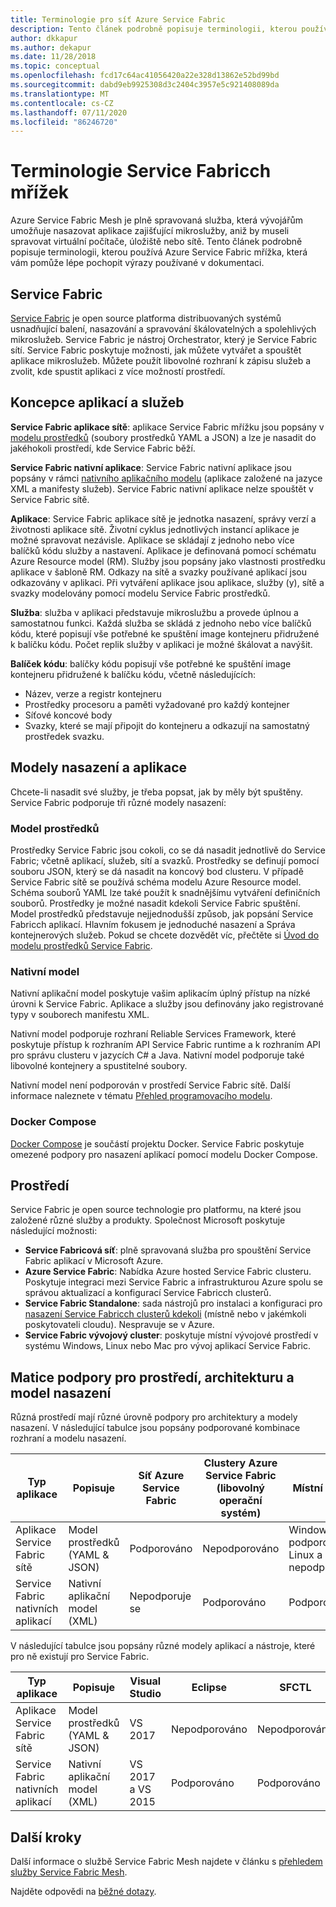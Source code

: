 ```yaml
---
title: Terminologie pro síť Azure Service Fabric
description: Tento článek podrobně popisuje terminologii, kterou používá Azure Service Fabric mřížka, která vám pomůže lépe pochopit výrazy používané v dokumentaci.
author: dkkapur
ms.author: dekapur
ms.date: 11/28/2018
ms.topic: conceptual
ms.openlocfilehash: fcd17c64ac41056420a22e328d13862e52bd99bd
ms.sourcegitcommit: dabd9eb9925308d3c2404c3957e5c921408089da
ms.translationtype: MT
ms.contentlocale: cs-CZ
ms.lasthandoff: 07/11/2020
ms.locfileid: "86246720"
---
```

# <a name="service-fabric-mesh-terminology"></a>Terminologie Service Fabricch mřížek

Azure Service Fabric Mesh je plně spravovaná služba, která vývojářům umožňuje nasazovat aplikace zajišťující mikroslužby, aniž by museli spravovat virtuální počítače, úložiště nebo sítě. Tento článek podrobně popisuje terminologii, kterou používá Azure Service Fabric mřížka, která vám pomůže lépe pochopit výrazy používané v dokumentaci.

## <a name="service-fabric"></a>Service Fabric

[Service Fabric](../service-fabric/index.yml) je open source platforma distribuovaných systémů usnadňující balení, nasazování a spravování škálovatelných a spolehlivých mikroslužeb. Service Fabric je nástroj Orchestrator, který je Service Fabric sítí. Service Fabric poskytuje možnosti, jak můžete vytvářet a spouštět aplikace mikroslužeb. Můžete použít libovolné rozhraní k zápisu služeb a zvolit, kde spustit aplikaci z více možností prostředí.

## <a name="application-and-service-concepts"></a>Koncepce aplikací a služeb

**Service Fabric aplikace sítě**: aplikace Service Fabric mřížku jsou popsány v [modelu prostředků](./service-fabric-mesh-service-fabric-resources.md) (soubory prostředků YAML a JSON) a lze je nasadit do jakéhokoli prostředí, kde Service Fabric běží.

**Service Fabric nativní aplikace**: Service Fabric nativní aplikace jsou popsány v rámci [nativního aplikačního modelu](../service-fabric/service-fabric-application-model.md) (aplikace založené na jazyce XML a manifesty služeb).  Service Fabric nativní aplikace nelze spouštět v Service Fabric sítě.

**Aplikace**: Service Fabric aplikace sítě je jednotka nasazení, správy verzí a životnosti aplikace sítě. Životní cyklus jednotlivých instancí aplikace je možné spravovat nezávisle.  Aplikace se skládají z jednoho nebo více balíčků kódu služby a nastavení. Aplikace je definovaná pomocí schématu Azure Resource model (RM).  Služby jsou popsány jako vlastnosti prostředku aplikace v šabloně RM.  Odkazy na sítě a svazky používané aplikací jsou odkazovány v aplikaci.  Při vytváření aplikace jsou aplikace, služby (y), sítě a svazky modelovány pomocí modelu Service Fabric prostředků.

**Služba**: služba v aplikaci představuje mikroslužbu a provede úplnou a samostatnou funkci. Každá služba se skládá z jednoho nebo více balíčků kódu, které popisují vše potřebné ke spuštění image kontejneru přidružené k balíčku kódu.  Počet replik služby v aplikaci je možné škálovat a navýšit.

**Balíček kódu**: balíčky kódu popisují vše potřebné ke spuštění image kontejneru přidružené k balíčku kódu, včetně následujících:

* Název, verze a registr kontejneru
* Prostředky procesoru a paměti vyžadované pro každý kontejner
* Síťové koncové body
* Svazky, které se mají připojit do kontejneru a odkazují na samostatný prostředek svazku.

## <a name="deployment-and-application-models"></a>Modely nasazení a aplikace 

Chcete-li nasadit své služby, je třeba popsat, jak by měly být spuštěny. Service Fabric podporuje tři různé modely nasazení:

### <a name="resource-model"></a>Model prostředků
Prostředky Service Fabric jsou cokoli, co se dá nasadit jednotlivě do Service Fabric; včetně aplikací, služeb, sítí a svazků. Prostředky se definují pomocí souboru JSON, který se dá nasadit na koncový bod clusteru.  V případě Service Fabric sítě se používá schéma modelu Azure Resource model. Schéma souborů YAML lze také použít k snadnějšímu vytváření definičních souborů. Prostředky je možné nasadit kdekoli Service Fabric spuštění. Model prostředků představuje nejjednodušší způsob, jak popsání Service Fabricch aplikací. Hlavním fokusem je jednoduché nasazení a Správa kontejnerových služeb. Pokud se chcete dozvědět víc, přečtěte si [Úvod do modelu prostředků Service Fabric](./service-fabric-mesh-service-fabric-resources.md).

### <a name="native-model"></a>Nativní model
Nativní aplikační model poskytuje vašim aplikacím úplný přístup na nízké úrovni k Service Fabric. Aplikace a služby jsou definovány jako registrované typy v souborech manifestu XML.

Nativní model podporuje rozhraní Reliable Services Framework, které poskytuje přístup k rozhraním API Service Fabric runtime a k rozhraním API pro správu clusteru v jazycích C# a Java. Nativní model podporuje také libovolné kontejnery a spustitelné soubory.

Nativní model není podporován v prostředí Service Fabric sítě.  Další informace naleznete v tématu [Přehled programovacího modelu](../service-fabric/service-fabric-choose-framework.md).

### <a name="docker-compose"></a>Docker Compose 
[Docker Compose](https://docs.docker.com/compose/) je součástí projektu Docker. Service Fabric poskytuje omezené podpory pro nasazení aplikací pomocí modelu Docker Compose.

## <a name="environments"></a>Prostředí

Service Fabric je open source technologie pro platformu, na které jsou založené různé služby a produkty. Společnost Microsoft poskytuje následující možnosti:

 - **Service Fabricová síť**: plně spravovaná služba pro spouštění Service Fabric aplikací v Microsoft Azure.
 - **Azure Service Fabric**: Nabídka Azure hosted Service Fabric clusteru. Poskytuje integraci mezi Service Fabric a infrastrukturou Azure spolu se správou aktualizací a konfigurací Service Fabricch clusterů.
 - **Service Fabric Standalone**: sada nástrojů pro instalaci a konfiguraci pro [nasazení Service Fabricch clusterů kdekoli](../service-fabric/service-fabric-deploy-anywhere.md) (místně nebo v jakémkoli poskytovateli cloudu). Nespravuje se v Azure.
 - **Service Fabric vývojový cluster**: poskytuje místní vývojové prostředí v systému Windows, Linux nebo Mac pro vývoj aplikací Service Fabric.

## <a name="environment-framework-and-deployment-model-support-matrix"></a>Matice podpory pro prostředí, architekturu a model nasazení
Různá prostředí mají různé úrovně podpory pro architektury a modely nasazení. V následující tabulce jsou popsány podporované kombinace rozhraní a modelu nasazení.

| Typ aplikace | Popisuje | Síť Azure Service Fabric | Clustery Azure Service Fabric (libovolný operační systém)| Místní cluster | Samostatný cluster |
|---|---|---|---|---|---|
| Aplikace Service Fabric sítě | Model prostředků (YAML & JSON) | Podporováno |Nepodporováno | Windows – podporováno, Linux a Mac – nepodporováno | Windows – nepodporováno |
|Service Fabric nativních aplikací | Nativní aplikační model (XML) | Nepodporuje se| Podporováno|Podporováno|Windows – podporováno|

V následující tabulce jsou popsány různé modely aplikací a nástroje, které pro ně existují pro Service Fabric.

| Typ aplikace | Popisuje | Visual Studio | Eclipse | SFCTL | AZ CLI | PowerShell|
|---|---|---|---|---|---|---|
| Aplikace Service Fabric sítě | Model prostředků (YAML & JSON) | VS 2017 |Nepodporováno |Nepodporováno | Podporované – jenom pro prostředí sítě | Nepodporuje se|
|Service Fabric nativních aplikací | Nativní aplikační model (XML) | VS 2017 a VS 2015| Podporováno|Podporováno|Podporováno|Podporováno|

## <a name="next-steps"></a>Další kroky

Další informace o službě Service Fabric Mesh najdete v článku s [přehledem služby Service Fabric Mesh](service-fabric-mesh-overview.md).

Najděte odpovědi na [běžné dotazy](service-fabric-mesh-faq.md).

